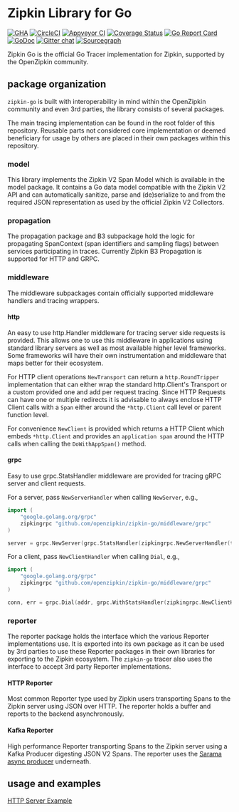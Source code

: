<!--
Copyright 2021 The OpenZipkin Authors

Licensed under the Apache License, Version 2.0 (the "License");
you may not use this file except in compliance with the License.
You may obtain a copy of the License at

    http://www.apache.org/licenses/LICENSE-2.0

Unless required by applicable law or agreed to in writing, software
distributed under the License is distributed on an "AS IS" BASIS,
WITHOUT WARRANTIES OR CONDITIONS OF ANY KIND, either express or implied.
See the License for the specific language governing permissions and
limitations under the License.
-->

# Zipkin Library for Go

[![GHA](https://github.com/openzipkin/zipkin-go/actions/workflows/ci.yml/badge.svg?event=push)](https://github.com/openzipkin/zipkin-go/actions/workflows/ci.yml)
[![CircleCI](https://circleci.com/gh/openzipkin/zipkin-go.svg?style=shield)](https://circleci.com/gh/openzipkin/zipkin-go)
[![Appveyor CI](https://ci.appveyor.com/api/projects/status/1d0e5k96g10ajl63/branch/master?svg=true)](https://ci.appveyor.com/project/basvanbeek/zipkin-go)
[![Coverage Status](https://img.shields.io/coveralls/github/openzipkin/zipkin-go.svg)](https://coveralls.io/github/openzipkin/zipkin-go?branch=master)
[![Go Report Card](https://goreportcard.com/badge/github.com/openzipkin/zipkin-go)](https://goreportcard.com/report/github.com/openzipkin/zipkin-go)
[![GoDoc](https://godoc.org/github.com/openzipkin/zipkin-go?status.svg)](https://godoc.org/github.com/openzipkin/zipkin-go)
[![Gitter chat](https://badges.gitter.im/openzipkin/zipkin.svg)](https://gitter.im/openzipkin/zipkin?utm_source=badge&utm_medium=badge&utm_campaign=pr-badge&utm_content=badge)
[![Sourcegraph](https://sourcegraph.com/github.com/openzipkin/zipkin-go/-/badge.svg)](https://sourcegraph.com/github.com/openzipkin/zipkin-go?badge)

Zipkin Go is the official Go Tracer implementation for Zipkin, supported by the
OpenZipkin community.

## package organization
`zipkin-go` is built with interoperability in mind within the OpenZipkin
community and even 3rd parties, the library consists of several packages.

The main tracing implementation can be found in the root folder of this
repository. Reusable parts not considered core implementation or deemed
beneficiary for usage by others are placed in their own packages within this
repository.

### model
This library implements the Zipkin V2 Span Model which is available in the model
package. It contains a Go data model compatible with the Zipkin V2 API and can
automatically sanitize, parse and (de)serialize to and from the required JSON
representation as used by the official Zipkin V2 Collectors.

### propagation
The propagation package and B3 subpackage hold the logic for propagating
SpanContext (span identifiers and sampling flags) between services participating
in traces. Currently Zipkin B3 Propagation is supported for HTTP and GRPC.

### middleware
The middleware subpackages contain officially supported middleware handlers and
tracing wrappers.

#### http
An easy to use http.Handler middleware for tracing server side requests is
provided. This allows one to use this middleware in applications using
standard library servers as well as most available higher level frameworks. Some
frameworks will have their own instrumentation and middleware that maps better
for their ecosystem.

For HTTP client operations `NewTransport` can return a `http.RoundTripper`
implementation that can either wrap the standard http.Client's Transport or a
custom provided one and add per request tracing. Since HTTP Requests can have
one or multiple redirects it is advisable to always enclose HTTP Client calls
with a `Span` either around the `*http.Client` call level or parent function
level.

For convenience `NewClient` is provided which returns a HTTP Client which embeds
`*http.Client` and provides an `application span` around the HTTP calls when
calling the `DoWithAppSpan()` method.

#### grpc
Easy to use grpc.StatsHandler middleware are provided for tracing gRPC server and
client requests. 

For a server, pass `NewServerHandler` when calling `NewServer`, e.g.,

```go
import (
	"google.golang.org/grpc"
	zipkingrpc "github.com/openzipkin/zipkin-go/middleware/grpc"
)

server = grpc.NewServer(grpc.StatsHandler(zipkingrpc.NewServerHandler(tracer)))
```

For a client, pass `NewClientHandler` when calling `Dial`, e.g.,

```go
import (
	"google.golang.org/grpc"
	zipkingrpc "github.com/openzipkin/zipkin-go/middleware/grpc"
)

conn, err = grpc.Dial(addr, grpc.WithStatsHandler(zipkingrpc.NewClientHandler(tracer)))
```

### reporter
The reporter package holds the interface which the various Reporter
implementations use. It is exported into its own package as it can be used by
3rd parties to use these Reporter packages in their own libraries for exporting
to the Zipkin ecosystem. The `zipkin-go` tracer also uses the interface to
accept 3rd party Reporter implementations.

#### HTTP Reporter
Most common Reporter type used by Zipkin users transporting Spans to the Zipkin
server using JSON over HTTP. The reporter holds a buffer and reports to the
backend asynchronously.

#### Kafka Reporter
High performance Reporter transporting Spans to the Zipkin server using a Kafka
Producer digesting JSON V2 Spans. The reporter uses the
[Sarama async producer](https://godoc.org/github.com/Shopify/sarama#AsyncProducer)
underneath.

## usage and examples
[HTTP Server Example](examples/httpserver_test.go)
